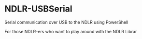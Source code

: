 # NDLR-USBSerial
Serial communication over USB to the NDLR using PowerShell

For those NDLR-ers who want to play around with the NDLR Librar
